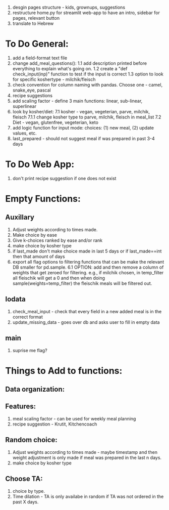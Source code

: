 1. desgin pages structure - kids, grownups, suggestions
2. restructure home.py for streamlit web-app to have an intro, sidebar for pages,
    relevant button
3. translate to Hebrew

# To Do General: 
1. add a field-format text file
2. change add_meal_questions():
	1.1 add description printed before everything to explain what's going on.
	1.2 create a "def check_input(inp)" function to test if the input is correct
	1.3 option to look for specific koshertype - milchik/fleisch
3. check convention for column naming with pandas. Choose one - camel, snake_eye, pascal
4. recipe suggestions
5. add scaling factor - define 3 main functions: linear, sub-linear, superlinear
6. look by kosher/diet:
	7.1 kosher - vegan, vegeterian, parve, milchik, fleisch
		7.1.1 change kosher type to parve, milchik, fleisch in meal_list 
	7.2 Diet - vegan, glutenfree, vegeterian, keto
7. add logic function for input mode: choices: (1) new meal, (2) update values, etc.
8. last_prepared - should not suggest meal if was prepared in past 3-4 days

# To Do Web App:
1. don't print recipe suggestion if one does not exist

# Empty Functions:
## Auxillary
1. Adjust weights according to times made.
2. Make choice by ease
3. Give k-choices ranked by ease and/or rank
4. make choice by kosher type
5. if last_made don't make choice made in last 5 days or if last_made==int then that amount of days
6. export all flag options to filtering functions that can be make the relevant DB smaller for pd.sample.
	6.1 OPTION: add and then remove a column of weights that get zeroed for filtering. e.g., if milchik chosen, in temp_filter all fleischik will get a 0 and then when doing sample(weights=temp_filter) the fleischik meals will be filtered out.

## Iodata
1. check_meal_input - check that every field in a new added meal is in the correct format
2. update_missing_data - goes over db and asks user to fill in empty data

## main
1. suprise me flag?

# Things to Add to functions:

## Data organization:

## Features:
1. meal scaling factor - can be used for weekly meal planning
2. recipe suggestion - Krutit, Kitchencoach

## Random choice:
1. Adjust weights according to times made - maybe timestamp and then weight adjustment is only made if meal was prepared in the last n days.
2. make choice by kosher type

## Choose TA:
1. choice by type.
2. Time dilation - TA is only availabe in random if TA was not ordered in the past X days. 

